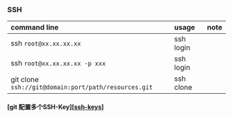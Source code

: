 ### SSH 

|command line|usage|note|
|:---|:---|:---|
|ssh `root@xx.xx.xx.xx`|ssh login|  
|ssh `root@xx.xx.xx.xx -p xxx`|ssh login|
|git clone `ssh://git@domain:port/path/resources.git`|ssh clone|

#### [git 配置多个SSH-Key][[ssh-keys]]

[ssh-keys]:https://my.oschina.net/stefanzhlg/blog/529403